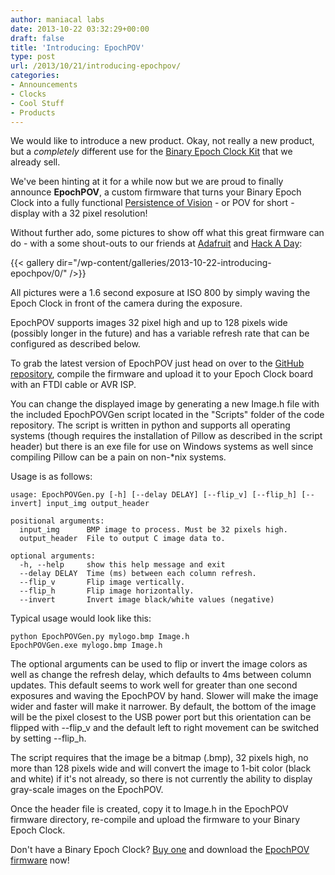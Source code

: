 ```yaml
---
author: maniacal labs
date: 2013-10-22 03:32:29+00:00
draft: false
title: 'Introducing: EpochPOV'
type: post
url: /2013/10/21/introducing-epochpov/
categories:
- Announcements
- Clocks
- Cool Stuff
- Products
---
```


We would like to introduce a new product. Okay, not really a new product, but a _completely_ different use for the [Binary Epoch Clock Kit](/product/becv1/) that we already sell.

We've been hinting at it for a while now but we are proud to finally announce **EpochPOV**, a custom firmware that turns your Binary Epoch Clock into a fully functional [Persistence of Vision](http://en.wikipedia.org/wiki/Persistence_of_vision) - or POV for short - display with a 32 pixel resolution!

Without further ado, some pictures to show off what this great firmware can do - with a some shout-outs to our friends at [Adafruit](http://adafruit.com) and [Hack A Day](http://hackaday.com):

{{< gallery dir="/wp-content/galleries/2013-10-22-introducing-epochpov/0/" />}}

All pictures were a 1.6 second exposure at ISO 800 by simply waving the Epoch Clock in front of the camera during the exposure.

EpochPOV supports images 32 pixel high and up to 128 pixels wide (possibly longer in the future) and has a variable refresh rate that can be configured as described below.

To grab the latest version of EpochPOV just head on over to the [GitHub repository](https://github.com/ManiacalLabs/EpochPOV), compile the firmware and upload it to your Epoch Clock board with an FTDI cable or AVR ISP.

You can change the displayed image by generating a new Image.h file with the included EpochPOVGen script located in the "Scripts" folder of the code repository. The script is written in python and supports all operating systems (though requires the installation of Pillow as described in the script header) but there is an exe file for use on Windows systems as well since compiling Pillow can be a pain on non-*nix systems.

Usage is as follows:




    usage: EpochPOVGen.py [-h] [--delay DELAY] [--flip_v] [--flip_h] [--invert] input_img output_header

    positional arguments:
      input_img      BMP image to process. Must be 32 pixels high.
      output_header  File to output C image data to.

    optional arguments:
      -h, --help     show this help message and exit
      --delay DELAY  Time (ms) between each column refresh.
      --flip_v       Flip image vertically.
      --flip_h       Flip image horizontally.
      --invert       Invert image black/white values (negative)




Typical usage would look like this:




    python EpochPOVGen.py mylogo.bmp Image.h
    EpochPOVGen.exe mylogo.bmp Image.h




The optional arguments can be used to flip or invert the image colors as well as change the refresh delay, which defaults to 4ms between column updates. This default seems to work well for greater than one second exposures and waving the EpochPOV by hand. Slower will make the image wider and faster will make it narrower. By default, the bottom of the image will be the pixel closest to the USB power port but this orientation can be flipped with --flip_v and the default left to right movement can be switched by setting --flip_h.

The script requires that the image be a bitmap (.bmp), 32 pixels high, no more than 128 pixels wide and will convert the image to 1-bit color (black and white) if it's not already, so there is not currently the ability to display gray-scale images on the EpochPOV.

Once the header file is created, copy it to Image.h in the EpochPOV firmware directory, re-compile and upload the firmware to your Binary Epoch Clock.

Don't have a Binary Epoch Clock? [Buy one](/product/becv1/) and download the [EpochPOV firmware](https://github.com/ManiacalLabs/EpochPOV) now!


